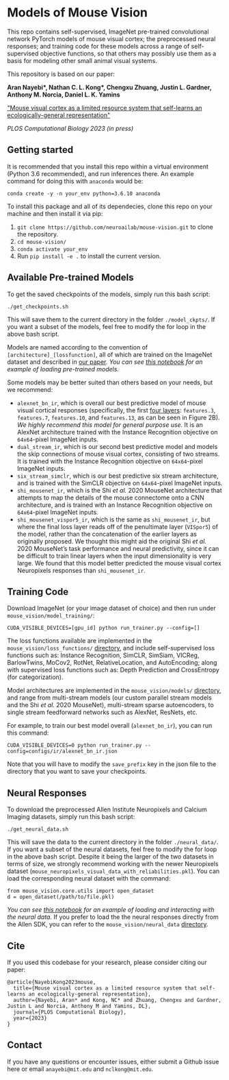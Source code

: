 # Models of Mouse Vision
This repo contains self-supervised, ImageNet pre-trained convolutional network PyTorch models of mouse visual cortex; the preprocessed neural responses; and training code for these models across a range of self-supervised objective functions, so that others may possibly use them as a basis for modeling other small animal visual systems.

This repository is based on our paper:

**Aran Nayebi\*, Nathan C. L. Kong\*, Chengxu Zhuang, Justin L. Gardner, Anthony M. Norcia, Daniel L. K. Yamins**

["Mouse visual cortex as a limited resource system that self-learns an ecologically-general representation"](https://www.biorxiv.org/content/10.1101/2021.06.16.448730)

*PLOS Computational Biology 2023 (in press)*

## Getting started
It is recommended that you install this repo within a virtual environment (Python 3.6 recommended), and run inferences there.
An example command for doing this with `anaconda` would be:
```
conda create -y -n your_env python=3.6.10 anaconda
```
To install this package and all of its dependecies, clone this repo on your machine and then install it via pip:
1. `git clone https://github.com/neuroailab/mouse-vision.git` to clone the repository.
2. `cd mouse-vision/`
3. `conda activate your_env`
4. Run `pip install -e .` to install the current version.

## Available Pre-trained Models
To get the saved checkpoints of the models, simply run this bash script:
```
./get_checkpoints.sh
```
This will save them to the current directory in the folder `./model_ckpts/`.
If you want a subset of the models, feel free to modify the for loop in the above bash script.

Models are named according to the convention of `[architecture]_[lossfunction]`, all of which are trained on the ImageNet dataset and described in [our paper](https://www.biorxiv.org/content/10.1101/2021.06.16.448730).
*You can see [this notebook](https://github.com/neuroailab/mouse-vision/blob/main/Loading%20model%20weights.ipynb) for an example of loading pre-trained models.*

Some models may be better suited than others based on your needs, but we recommend: 
- `alexnet_bn_ir`, which is overall our best predictive model of mouse visual cortical responses (specifically, the first [four layers](https://github.com/neuroailab/mouse-vision/blob/main/mouse_vision/models/model_layers.py#L6-L10): `features.3`, `features.7`, `features.10`, and `features.13`, as can be seen in Figure 2B).
*We highly recommend this model for general purpose use.*
It is an AlexNet architecture trained with the Instance Recognition objective on `64x64`-pixel ImageNet inputs.
- `dual_stream_ir`, which is our second best predictive model and models the skip connections of mouse visual cortex, consisting of two streams.
It is trained with the Instance Recognition objective on `64x64`-pixel ImageNet inputs.
- `six_stream_simclr`, which is our best predictive six stream architecture, and is trained with the SimCLR objective on `64x64`-pixel ImageNet inputs.
- `shi_mousenet_ir`, which is the Shi *et al.* 2020 MouseNet architecture that attempts to map the details of the mouse connectome onto a CNN architecture, and is trained with an Instance Recognition objective on `64x64`-pixel ImageNet inputs.
- `shi_mousenet_vispor5_ir`, which is the same as `shi_mousenet_ir`, but where the final loss layer reads off of the penultimate layer (`VISpor5`) of the model, rather than the concatenation of the earlier layers as originally proposed.
We thought this might aid the original Shi *et al.* 2020 MouseNet’s task performance and neural predictivity, since it can be difficult to train linear layers when the input dimensionality is very large.
We found that this model better predicted the mouse visual cortex Neuropixels responses than `shi_mousenet_ir`.

## Training Code
Download ImageNet (or your image dataset of choice) and then run under `mouse_vision/model_training/`:
```
CUDA_VISIBLE_DEVICES=[gpu_id] python run_trainer.py --config=[]
```
The loss functions available are implemented in the `mouse_vision/loss_functions/` [directory](https://github.com/neuroailab/mouse-vision/tree/main/mouse_vision/loss_functions), and include self-supervised loss functions such as: Instance Recognition, SimCLR, SimSiam, VICReg, BarlowTwins, MoCov2, RotNet, RelativeLocation, and AutoEncoding; along with supervised loss functions such as: Depth Prediction and CrossEntropy (for categorization).

Model architectures are implemented in the `mouse_vision/models/` [directory](https://github.com/neuroailab/mouse-vision/tree/main/mouse_vision/models), and range from multi-stream models (our custom parallel stream models and the Shi *et al.* 2020 MouseNet), multi-stream sparse autoencoders, to single stream feedforward networks such as AlexNet, ResNets, etc.

For example, to train our best model overall (`alexnet_bn_ir`), you can run this command:
```
CUDA_VISIBLE_DEVICES=0 python run_trainer.py --config=configs/ir/alexnet_bn_ir.json
```
Note that you will have to modify the `save_prefix` key in the json file to the directory that you want to save your checkpoints.


## Neural Responses
To download the preprocessed Allen Institute Neuropixels and Calcium Imaging datasets, simply run this bash script:
```
./get_neural_data.sh
```
This will save the data to the current directory in the folder `./neural_data/`.
If you want a subset of the neural datasets, feel free to modify the for loop in the above bash script.
Despite it being the larger of the two datasets in terms of size, we strongly recommend working with the newer Neuropixels dataset (`mouse_neuropixels_visual_data_with_reliabilities.pkl`).
You can load the corresponding neural dataset with the command:
```
from mouse_vision.core.utils import open_dataset
d = open_dataset(/path/to/file.pkl)
```
*You can see [this notebook](https://github.com/neuroailab/mouse-vision/blob/main/Loading%20neural%20data.ipynb) for an example of loading and interacting with the neural data.*
If you prefer to load the the neural responses directly from the Allen SDK, you can refer to the `mouse_vision/neural_data` [directory](https://github.com/neuroailab/mouse-vision/tree/main/mouse_vision/neural_data).

## Cite
If you used this codebase for your research, please consider citing our paper:
```
@article{NayebiKong2023mouse,
  title={Mouse visual cortex as a limited resource system that self-learns an ecologically-general representation},
  author={Nayebi, Aran* and Kong, NC* and Zhuang, Chengxu and Gardner, Justin L and Norcia, Anthony M and Yamins, DL},
  journal={PLOS Computational Biology},
  year={2023}
}
```

## Contact
If you have any questions or encounter issues, either submit a Github issue here or email `anayebi@mit.edu` and `nclkong@mit.edu`.
